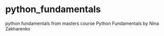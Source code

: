 # python_fundamentals
python fundamentals from masters course Python Fundamentals by Nina Zakharenko
